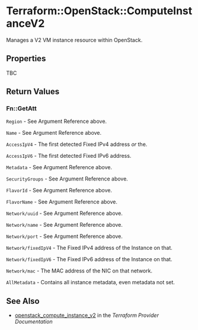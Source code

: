# Terraform::OpenStack::ComputeInstanceV2

Manages a V2 VM instance resource within OpenStack.

## Properties

TBC

## Return Values

### Fn::GetAtt

`Region` - See Argument Reference above.

`Name` - See Argument Reference above.

`AccessIpV4` - The first detected Fixed IPv4 address _or_ the.

`AccessIpV6` - The first detected Fixed IPv6 address.

`Metadata` - See Argument Reference above.

`SecurityGroups` - See Argument Reference above.

`FlavorId` - See Argument Reference above.

`FlavorName` - See Argument Reference above.

`Network/uuid` - See Argument Reference above.

`Network/name` - See Argument Reference above.

`Network/port` - See Argument Reference above.

`Network/fixedIpV4` - The Fixed IPv4 address of the Instance on that.

`Network/fixedIpV6` - The Fixed IPv6 address of the Instance on that.

`Network/mac` - The MAC address of the NIC on that network.

`AllMetadata` - Contains all instance metadata, even metadata not set.

## See Also

* [openstack_compute_instance_v2](https://www.terraform.io/docs/providers/openstack/r/compute_instance_v2.html) in the _Terraform Provider Documentation_